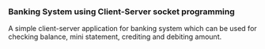 ### Banking System using Client-Server socket programming

A simple client-server application for banking system which can be used for checking balance, mini statement, crediting and debiting amount.  

